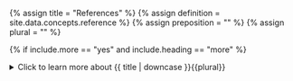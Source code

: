 <!--------------------------------------------- TITLE AND DEFINITION starts -->

{% assign title = "References" %}
{% assign definition = site.data.concepts.reference %}
{% assign preposition = "" %}
{% assign plural = "" %}

<!--------------------------------------------- TITLE AND DEFINITION ends -->

{% if include.more == "yes" and include.heading == "more" %}
<details class="detailsCollapsible"><summary class="nobr">Click to learn more about {{ title | downcase }}{{plural}}
</summary>
{% endif %}

{% if include.heading != "" and include.heading != "more" %}
{{include.heading}} {{title}}
{% endif %}

{% if include.icon != "no" %} 

{% if include.table == "yes" and include.icon != "no" %}
<table class="definitionTable"><tr><td>
{% endif %}

<img src='images/icons/{{include.icon}}{{ title | downcase | replace: " ", "-" }}.png' />

{% if include.table == "yes" and include.icon != "no" %}
</td><td>
{% endif %}

{% endif %}

{% if include.definition == "bold" %}
<strong>{{ definition }}</strong>
{% else %}
{% if include.definition != "no" %}
{{ definition }}
{% endif %}
{% endif %}

{% if include.table == "yes" and include.icon != "no" %}
</td></tr></table>
{% endif %}

{% if include.more == "yes" and include.content == "more" and include.heading != "more" %}
<details class="detailsCollapsible"><summary class="nobr">Click to learn more about {{ title | downcase }}{{plural}}
</summary>
{% endif %}

{% if include.content != "no" %}

<!--------------------------------------------- CONTENT starts -->

{{include.heading}}## Establishing and Removing References

To establish a reference, right-click on the first node and drag it close to the target node. Grey rings show which nodes you may establish a reference with. In case there are multiple nodes that would accept the reference, the one closer to the node where the reference originates will have its ring highlighted. Releasing the mouse button establishes the reference, or *links* both nodes. 

The reference is visually represented by a faint grey dotted line. Such line is visible only when both ends of the reference are visible.

To remove a reference or *delink* two nodes, simply right-click the node where the reference originates and make a dentle swipping motion away from the target node.

[![Link-01-link-and-delink](https://user-images.githubusercontent.com/13994516/71175267-7057ce80-2267-11ea-8e97-4cffaa14b993.gif)](https://user-images.githubusercontent.com/13994516/71175267-7057ce80-2267-11ea-8e97-4cffaa14b993.gif)

{% include note.html content="Throughout this documentation we may use the verbs *to link*, *to reference* or *to establish a reference* interchangeably, as synonyms." %}

<!--------------------------------------------- CONTENT ends -->

{% endif %}

{% if include.more == "yes" and include.extended == "more" and include.content != "more" and include.heading != "more" %}
<details class="detailsCollapsible"><summary class="nobr">Click to learn more about {{ title | downcase }}{{plural}}
</summary>
{% endif %}

{% if include.extended != "no" %}

<!--------------------------------------------- EXTENDED starts -->

{{include.heading}}## Direction

References have a *direction* property relative to each of the nodes involved in the reference: the node establishing the reference sets an *outgoing* reference, while the one accepting the reference sets an *incoming* reference.

For example, a <a data-toggle="tooltip" data-original-title="{{site.data.concepts.session}}">session</a> establishes an outgoing reference with a trading system. This allows the session to access the information within the whole trading system hierarchy, including strategies. At the trading system level, the same reference is viewed as an incoming reference.

[![Sessions-03-Link-Session](https://user-images.githubusercontent.com/13994516/70355703-0e649580-1873-11ea-925e-1f0250148d2c.gif)](https://user-images.githubusercontent.com/13994516/70355703-0e649580-1873-11ea-925e-1f0250148d2c.gif)

{{include.heading}}## Scope

A reference established between nodes of any particular structure within a hierarchy is said to be an *internal* reference relative to the said structure of nodes. Similarly, a reference established with a node outside of the said structure, that is, in a different part of the hierarchy or in another hierarchy, is said to be an *external* reference.

Examples of internal references may be found in the data mine and crypto ecosystem hierarchies. For example, let's briefly look into one such case within a <a data-toggle="tooltip" data-original-title="{{site.data.data_mine.plotter_module}}">plotter module</a>:

The capture below shows the <a data-toggle="tooltip" data-original-title="{{site.data.data_mine.shapes}}">shapes</a> node and several offspring nodes: on one hand, several <a data-toggle="tooltip" data-original-title="{{site.data.data_mine.polygon}}">polygons</a>; on the other hand, the <a data-toggle="tooltip" data-original-title="{{site.data.data_mine.chart_points}}">chart points</a> node.

[![Backups-04-Internal-references-intro-shapes](https://user-images.githubusercontent.com/13994516/71106204-316e3e00-21bf-11ea-8ba0-df5fe9d0000e.gif)](https://user-images.githubusercontent.com/13994516/71106204-316e3e00-21bf-11ea-8ba0-df5fe9d0000e.gif)

Notice that <a data-toggle="tooltip" data-original-title="{{site.data.data_mine.polygon_vertex}}">vertices</a> under each polygon reference to <a data-toggle="tooltip" data-original-title="{{site.data.data_mine.point}}">points</a> under the chart points node.

This means that the node *shapes* feature several internal references.

{% include note.html content="The *backup*, *clone* and *share* operations make different uses of the properties of references. We will cover the three of them extensively so that you may make the most of these features." %}



<!--------------------------------------------- EXTENDED ends -->

{% endif %}

{% if include.more == "yes" %}
</details>
{% endif %}